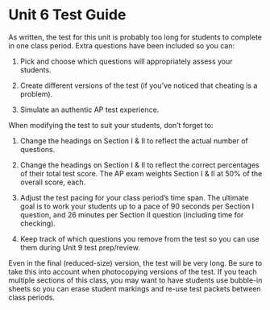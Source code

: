 Unit 6 Test Guide
====================================================================================================

As written, the test for this unit is probably too long for students to complete in one class
period. Extra questions have been included so you can:

1. Pick and choose which questions will appropriately assess your students.

2. Create different versions of the test (if you’ve noticed that cheating is a problem).

3. Simulate an authentic AP test experience.

When modifying the test to suit your students, don’t forget to:

1. Change the headings on Section I & II to reflect the actual number of questions.

2. Change the headings on Section I & II to reflect the correct percentages of their total test
   score. The AP exam weights Section I & II at 50% of the overall score, each.

3. Adjust the test pacing for your class period’s time span. The ultimate goal is to work your
   students up to a pace of 90 seconds per Section I question, and 26 minutes per Section II
   question (including time for checking).

4. Keep track of which questions you remove from the test so you can use them during Unit 9 test
   prep/review.

Even in the final (reduced-size) version, the test will be very long. Be sure to take this into
account when photocopying versions of the test. If you teach multiple sections of this class, you
may want to have students use bubble-in sheets so you can erase student markings and re-use test
packets between class periods.
